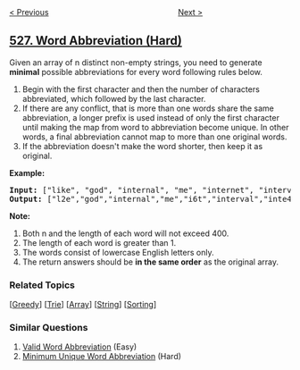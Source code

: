 <!--|This file generated by command(leetcode description); DO NOT EDIT.    |-->
<!--+----------------------------------------------------------------------+-->
<!--|@author    openset <openset.wang@gmail.com>                           |-->
<!--|@link      https://github.com/openset                                 |-->
<!--|@home      https://github.com/openset/leetcode                        |-->
<!--+----------------------------------------------------------------------+-->

[< Previous](../beautiful-arrangement "Beautiful Arrangement")
　　　　　　　　　　　　　　　　
[Next >](../random-pick-with-weight "Random Pick with Weight")

## [527. Word Abbreviation (Hard)](https://leetcode.com/problems/word-abbreviation "单词缩写")

<p>Given an array of n distinct non-empty strings, you need to generate <b>minimal</b> possible abbreviations for every word following rules below.</p>

<ol>
<li>Begin with the first character and then the number of characters abbreviated, which followed by the last character.</li>
<li>If there are any conflict, that is more than one words share the same abbreviation, a longer prefix is used instead of only the first character until making the map from word to abbreviation become unique. In other words, a final abbreviation cannot map to more than one original words.</li>
<li> If the abbreviation doesn't make the word shorter, then keep it as original.</li>
</ol>

<p><b>Example:</b><br />
<pre>
<b>Input:</b> ["like", "god", "internal", "me", "internet", "interval", "intension", "face", "intrusion"]
<b>Output:</b> ["l2e","god","internal","me","i6t","interval","inte4n","f2e","intr4n"]
</pre>
</p>


<b>Note:</b> 
<ol>
<li> Both n and the length of each word will not exceed 400.</li>
<li> The length of each word is greater than 1.</li>
<li> The words consist of lowercase English letters only.</li>
<li> The return answers should be <b>in the same order</b> as the original array.</li>
</ol>

### Related Topics
  [[Greedy](../../tag/greedy/README.md)]
  [[Trie](../../tag/trie/README.md)]
  [[Array](../../tag/array/README.md)]
  [[String](../../tag/string/README.md)]
  [[Sorting](../../tag/sorting/README.md)]

### Similar Questions
  1. [Valid Word Abbreviation](../valid-word-abbreviation) (Easy)
  1. [Minimum Unique Word Abbreviation](../minimum-unique-word-abbreviation) (Hard)
